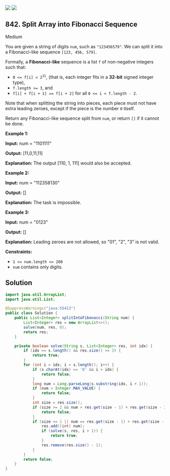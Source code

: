 [![](https://img.shields.io/github/stars/javadev/LeetCode-in-Java?label=Stars&style=flat-square)](https://github.com/javadev/LeetCode-in-Java)
[![](https://img.shields.io/github/forks/javadev/LeetCode-in-Java?label=Fork%20me%20on%20GitHub%20&style=flat-square)](https://github.com/javadev/LeetCode-in-Java/fork)

## 842\. Split Array into Fibonacci Sequence

Medium

You are given a string of digits `num`, such as `"123456579"`. We can split it into a Fibonacci-like sequence `[123, 456, 579]`.

Formally, a **Fibonacci-like** sequence is a list `f` of non-negative integers such that:

*   <code>0 <= f[i] < 2<sup>31</sup></code>, (that is, each integer fits in a **32-bit** signed integer type),
*   `f.length >= 3`, and
*   `f[i] + f[i + 1] == f[i + 2]` for all `0 <= i < f.length - 2`.

Note that when splitting the string into pieces, each piece must not have extra leading zeroes, except if the piece is the number `0` itself.

Return any Fibonacci-like sequence split from `num`, or return `[]` if it cannot be done.

**Example 1:**

**Input:** num = "1101111"

**Output:** [11,0,11,11]

**Explanation:** The output [110, 1, 111] would also be accepted.

**Example 2:**

**Input:** num = "112358130"

**Output:** []

**Explanation:** The task is impossible.

**Example 3:**

**Input:** num = "0123"

**Output:** []

**Explanation:** Leading zeroes are not allowed, so "01", "2", "3" is not valid.

**Constraints:**

*   `1 <= num.length <= 200`
*   `num` contains only digits.

## Solution

```java
import java.util.ArrayList;
import java.util.List;

@SuppressWarnings("java:S5413")
public class Solution {
    public List<Integer> splitIntoFibonacci(String num) {
        List<Integer> res = new ArrayList<>();
        solve(num, res, 0);
        return res;
    }

    private boolean solve(String s, List<Integer> res, int idx) {
        if (idx == s.length() && res.size() >= 3) {
            return true;
        }
        for (int i = idx; i < s.length(); i++) {
            if (s.charAt(idx) == '0' && i > idx) {
                return false;
            }
            long num = Long.parseLong(s.substring(idx, i + 1));
            if (num > Integer.MAX_VALUE) {
                return false;
            }
            int size = res.size();
            if (size >= 2 && num > res.get(size - 1) + res.get(size - 2)) {
                return false;
            }
            if (size <= 1 || num == res.get(size - 1) + res.get(size - 2)) {
                res.add((int) num);
                if (solve(s, res, i + 1)) {
                    return true;
                }
                res.remove(res.size() - 1);
            }
        }
        return false;
    }
}
```